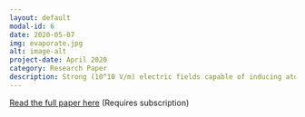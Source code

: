 ```yaml
---
layout: default
modal-id: 6
date: 2020-05-07
img: evaporate.jpg
alt: image-alt
project-date: April 2020
category: Research Paper
description: Strong (10^10 V/m) electric fields capable of inducing atomic bond breaking represent a powerful tool for surface chemistry. However, their exact effects are difficult to predict due to a lack of suitable tools to probe their associated atomic-scale mechanisms. Here we introduce a generalized dipole correction for charged repeated-slab models that controls the electric field on both sides of the slab, thereby enabling direct theoretical treatment of field-induced bond-breaking events. As a prototype application, we consider field evaporation from a kinked W surface. We reveal two qualitatively different desorption mechanisms that can be selected by the magnitude of the applied field.
---
```


[Read the full paper here](https://journals.aps.org/prl/abstract/10.1103/PhysRevLett.124.176801) (Requires subscription)
